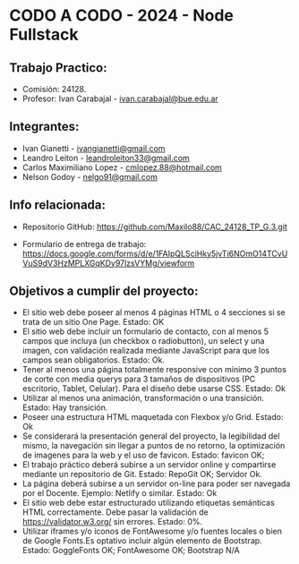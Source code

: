 # CODO A CODO - 2024 - Node Fullstack
## Trabajo Practico:

- Comisión: 24128.
- Profesor: Ivan Carabajal - ivan.carabajal@bue.edu.ar

## Integrantes:

- Ivan Gianetti - ivangianetti@gmail.com
- Leandro Leiton - leandroleiton33@gmail.com
- Carlos Maximiliano Lopez - cmlopez.88@hotmail.com
- Nelson Godoy - nelgo91@gmail.com

## Info relacionada:

- Repositorio GitHub: https://github.com/Maxilo88/CAC_24128_TP_G.3.git

- Formulario de entrega de trabajo: https://docs.google.com/forms/d/e/1FAIpQLSciHky5jvTi6NOmO14TCvUVuS9dV3HzMPLXGqKDy97lzsVYMg/viewform

## Objetivos a cumplir del proyecto:

- El sitio web debe poseer al menos 4 páginas HTML o 4 secciones si se trata de un sitio One Page. Estado: OK    
- El sitio web debe incluir un formulario de contacto, con al menos 5 campos que incluya (un checkbox o radiobutton), un select y una imagen, con validación realizada mediante JavaScript para que los campos sean obligatorios. Estado: Ok.
- Tener al menos una página totalmente responsive con mínimo 3 puntos de corte con media querys para 3 tamaños de dispositivos (PC escritorio, Tablet, Celular). Para el diseño debe usarse CSS. Estado: Ok
- Utilizar al menos una animación, transformación o una transición. Estado: Hay transición.
- Poseer una estructura HTML maquetada con Flexbox y/o Grid. Estado: Ok
- Se considerará la presentación general del proyecto, la legibilidad del mismo, la navegación sin llegar a puntos de no retorno, la optimización de imagenes para la web y el uso de favicon. Estado: favicon OK; 
- El trabajo práctico deberá subirse a un servidor online y compartirse mediante un repositorio de Git. Estado: RepoGit OK; Servidor Ok.
- La página deberá subirse a un servidor on-line para poder ser navegada por el Docente. Ejemplo: Netlify o similar. Estado: Ok
- El sitio web debe estar estructurado utilizando etiquetas semánticas HTML correctamente. Debe pasar la validación de https://validator.w3.org/ sin errores. Estado: 0%.
- Utilizar iframes y/o íconos de FontAwesome y/o fuentes locales o bien de Google Fonts.Es optativo incluir algún elemento de Bootstrap. Estado: GoggleFonts OK; FontAwesome OK; Bootstrap N/A





